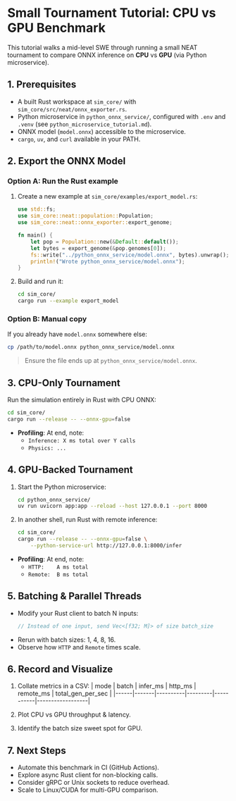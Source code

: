 # Small Tournament Tutorial: CPU vs GPU Benchmark

This tutorial walks a mid-level SWE through running a small NEAT tournament to compare ONNX inference on **CPU** vs **GPU** (via Python microservice).

## 1. Prerequisites

- A built Rust workspace at `sim_core/` with `sim_core/src/neat/onnx_exporter.rs`.  
- Python microservice in `python_onnx_service/`, configured with `.env` and `.venv` (see `python_microservice_tutorial.md`).  
- ONNX model (`model.onnx`) accessible to the microservice.  
- `cargo`, `uv`, and `curl` available in your PATH.

## 2. Export the ONNX Model

### Option A: Run the Rust example

1. Create a new example at `sim_core/examples/export_model.rs`:
   ```rust
   use std::fs;
   use sim_core::neat::population::Population;
   use sim_core::neat::onnx_exporter::export_genome;

   fn main() {
       let pop = Population::new(&Default::default());
       let bytes = export_genome(&pop.genomes[0]);
       fs::write("../python_onnx_service/model.onnx", bytes).unwrap();
       println!("Wrote python_onnx_service/model.onnx");
   }
   ```
2. Build and run it:
   ```bash
   cd sim_core/
   cargo run --example export_model
   ```

### Option B: Manual copy

If you already have `model.onnx` somewhere else:
```bash
cp /path/to/model.onnx python_onnx_service/model.onnx
```

> Ensure the file ends up at `python_onnx_service/model.onnx`.

## 3. CPU-Only Tournament

Run the simulation entirely in Rust with CPU ONNX:
```bash
cd sim_core/
cargo run --release -- --onnx-gpu=false
```

- **Profiling**: At end, note:
  - `Inference: X ms total over Y calls`
  - `Physics: ...`

## 4. GPU-Backed Tournament

1. Start the Python microservice:
   ```bash
   cd python_onnx_service/
   uv run uvicorn app:app --reload --host 127.0.0.1 --port 8000
   ```
2. In another shell, run Rust with remote inference:
   ```bash
   cd sim_core/
   cargo run --release -- --onnx-gpu=false \
       --python-service-url http://127.0.0.1:8000/infer
   ```

- **Profiling**: At end, note:
  - `HTTP:    A ms total`
  - `Remote:  B ms total`

## 5. Batching & Parallel Threads

- Modify your Rust client to batch N inputs:
  ```rust
  // Instead of one input, send Vec<[f32; M]> of size batch_size
  ```
- Rerun with batch sizes: 1, 4, 8, 16.  
- Observe how `HTTP` and `Remote` times scale.

## 6. Record and Visualize

1. Collate metrics in a CSV:
   | mode | batch | infer_ms | http_ms | remote_ms | total_gen_per_sec |
   |------|-------|----------|---------|-----------|------------------|

2. Plot CPU vs GPU throughput & latency.  
3. Identify the batch size sweet spot for GPU.

## 7. Next Steps

- Automate this benchmark in CI (GitHub Actions).  
- Explore async Rust client for non-blocking calls.  
- Consider gRPC or Unix sockets to reduce overhead.  
- Scale to Linux/CUDA for multi-GPU comparison.
